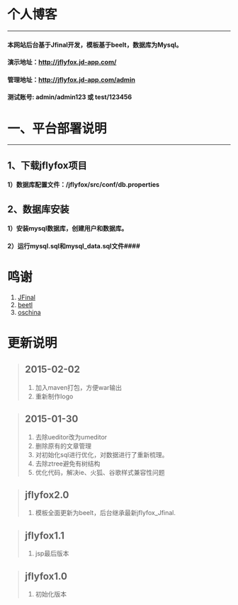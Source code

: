 # 个人博客
------------------------

#### 本网站后台基于Jfinal开发，模板基于beelt，数据库为Mysql。 ####
#### 演示地址：http://jflyfox.jd-app.com/ ####
#### 管理地址：http://jflyfox.jd-app.com/admin  ####
#### 测试账号: admin/admin123 或 test/123456  ####

# 一、平台部署说明 #
------------------------
## **1、下载jflyfox项目** ##
#### 1）数据库配置文件：/jflyfox/src/conf/db.properties ####

## **2、数据库安装** ##
#### 1）安装mysql数据库，创建用户和数据库。 ####
#### 2）运行mysql.sql和mysql_data.sql文件####

# 鸣谢
 1. [JFinal](http://www.oschina.net/p/jfinal)
 2. [beetl](http://ibeetl.com/community/)
 3. [oschina](http://www.oschina.net/)

# 更新说明

>## 2015-02-02
> 1. 加入maven打包，方便war输出
> 2. 重新制作logo

>## 2015-01-30
> 1. 去除ueditor改为umeditor
> 2. 删除原有的文章管理
> 3. 对初始化sql进行优化，对数据进行了重新梳理。
> 4. 去除ztree避免有树结构
> 5. 优化代码，解决ie、火狐、谷歌样式兼容性问题

>## jflyfox2.0
> 1. 模板全面更新为beelt，后台继承最新jflyfox_Jfinal.

>## jflyfox1.1
> 1. jsp最后版本

>## jflyfox1.0
> 1. 初始化版本
